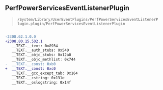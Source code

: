 ## PerfPowerServicesEventListenerPlugin

> `/System/Library/UserEventPlugins/PerfPowerServicesEventListenerPlugin.plugin/PerfPowerServicesEventListenerPlugin`

```diff

-2308.62.1.0.0
+2308.80.15.502.1
   __TEXT.__text: 0x8934
   __TEXT.__auth_stubs: 0x540
   __TEXT.__objc_stubs: 0x12a0
   __TEXT.__objc_methlist: 0x744
-  __TEXT.__const: 0xb0
+  __TEXT.__const: 0xc0
   __TEXT.__gcc_except_tab: 0x164
   __TEXT.__cstring: 0x131e
   __TEXT.__oslogstring: 0x14f

```
